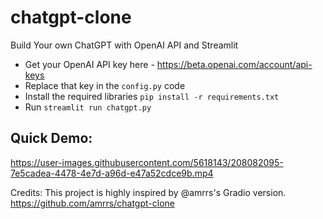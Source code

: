 # chatgpt-clone
Build Your own ChatGPT with OpenAI API and Streamlit

- Get your OpenAI API key here - https://beta.openai.com/account/api-keys
- Replace that key in the `config.py` code
- Install the required libraries `pip install -r requirements.txt`
- Run `streamlit run chatgpt.py`


## Quick Demo: 
https://user-images.githubusercontent.com/5618143/208082095-7e5cadea-4478-4e7d-a96d-e47a52cdce9b.mp4




Credits: This project is highly inspired by @amrrs's Gradio version.  https://github.com/amrrs/chatgpt-clone
